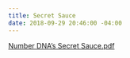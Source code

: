 ```yaml
---
title: Secret Sauce
date: 2018-09-29 20:46:00 -04:00
---
```


[Number DNA’s  Secret Sauce.pdf](/uploads/Number%20DNA%E2%80%99s%20%20Secret%20Sauce.pdf)